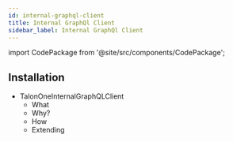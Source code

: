 ```yaml
---
id: internal-graphql-client
title: Internal GraphQl Client
sidebar_label: Internal GraphQl Client
---
```


import CodePackage from '@site/src/components/CodePackage';

<CodePackage name="@deity/falcon-talonone-module" />

## Installation

- TalonOneInternalGraphQLClient
  - What
  - Why?
  - How
  - Extending
